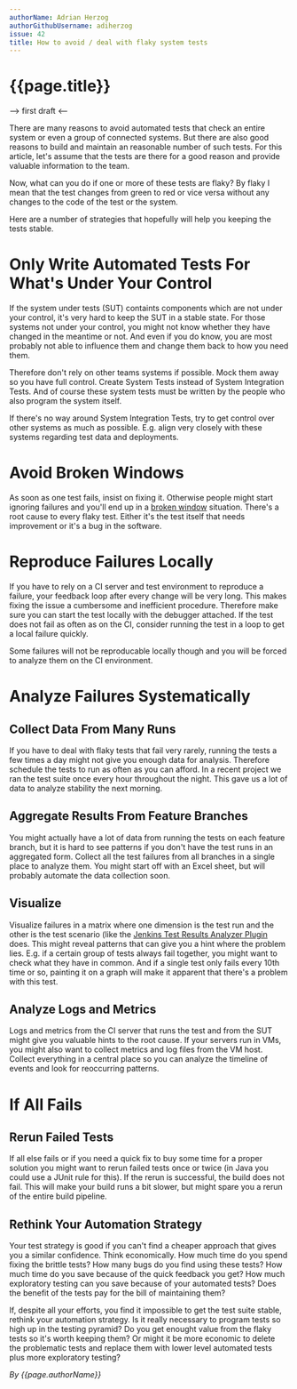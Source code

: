 ```yaml
---
authorName: Adrian Herzog
authorGithubUsername: adiherzog
issue: 42
title: How to avoid / deal with flaky system tests
---
```

# {{page.title}}

--> first draft <--

There are many reasons to avoid automated tests that check an entire system or even a group of connected systems. But there are also good reasons to build and maintain an reasonable number of such tests. For this article, let's assume that the tests are there for a good reason and provide valuable information to the team.

Now, what can you do if one or more of these tests are flaky? By flaky I mean that the test changes from green to red or vice versa without any changes to the code of the test or the system.

Here are a number of strategies that hopefully will help you keeping the tests stable.

# Only Write Automated Tests For What's Under Your Control

If the system under tests (SUT) containts components which are not under your control, it's very hard to keep the SUT in a stable state. For those systems not under your control, you might not know whether they have changed in the meantime or not. And even if you do know, you are most probably not able to influence them and change them back to how you need them.

Therefore don't rely on other teams systems if possible. Mock them away so you have full control. Create System Tests instead of System Integration Tests. And of course these system tests must be written by the people who also program the system itself.

If there's no way around System Integration Tests, try to get control over other systems as much as possible. E.g. align very closely with these systems regarding test data and deployments.

# Avoid Broken Windows

As soon as one test fails, insist on fixing it. Otherwise people might start ignoring failures and you'll end up in a [broken window](https://en.wikipedia.org/wiki/Broken_windows_theory) situation. There's a root cause to every flaky test. Either it's the test itself that needs improvement or it's a bug in the software.

# Reproduce Failures Locally

If you have to rely on a CI server and test environment to reproduce a failure, your feedback loop after every change will be very long. This makes fixing the issue a cumbersome and inefficient procedure. Therefore make sure you can start the test locally with the debugger attached. If the test does not fail as often as on the CI, consider running the test in a loop to get a local failure quickly.

Some failures will not be reproducable locally though and you will be forced to analyze them on the CI environment.

# Analyze Failures Systematically

## Collect Data From Many Runs

If you have to deal with flaky tests that fail very rarely, running the tests a few times a day might not give you enough data for analysis. Therefore schedule the tests to run as often as you can afford. In a recent project we ran the test suite once every hour throughout the night. This gave us a lot of data to analyze stability the next morning.

## Aggregate Results From Feature Branches

You might actually have a lot of data from running the tests on each feature branch, but it is hard to see patterns if you don't have the test runs in an aggregated form. Collect all the test failures from all branches in a single place to analyze them. You might start off with an Excel sheet, but will probably automate the data collection soon.

## Visualize

Visualize failures in a matrix where one dimension is the test run and the other is the test scenario (like the [Jenkins Test Results Analyzer Plugin](https://wiki.jenkins.io/display/JENKINS/Test+Results+Analyzer+Plugin) does. This might reveal patterns that can give you a hint where the problem lies. E.g. if a certain group of tests always fail together, you might want to check what they have in common. And if a single test only fails every 10th time or so, painting it on a graph will make it apparent that there's a problem with this test.

## Analyze Logs and Metrics

Logs and metrics from the CI server that runs the test and from the SUT might give you valuable hints to the root cause. If your servers run in VMs, you might also want to collect metrics and log files from the VM host. Collect everything in a central place so you can analyze the timeline of events and look for reoccurring patterns.

# If All Fails

## Rerun Failed Tests

If all else fails or if you need a quick fix to buy some time for a proper solution you might want to rerun failed tests once or twice (in Java you could use a JUnit rule for this). If the rerun is successful, the build does not fail. This will make your build runs a bit slower, but might spare you a rerun of the entire build pipeline.

## Rethink Your Automation Strategy

Your test strategy is good if you can't find a cheaper approach that gives you a similar confidence. Think economically. How much time do you spend fixing the brittle tests? How many bugs do you find using these tests? How much time do you save because of the quick feedback you get? How much exploratory testing can you save because of your automated tests? Does the benefit of the tests pay for the bill of maintaining them?

If, despite all your efforts, you find it impossible to get the test suite stable, rethink your automation strategy. Is it really necessary to program tests so high up in the testing pyramid? Do you get enought value from the flaky tests so it's worth keeping them? Or might it be more economic to delete the problematic tests and replace them with lower level automated tests plus more exploratory testing?


*By {{page.authorName}}*
